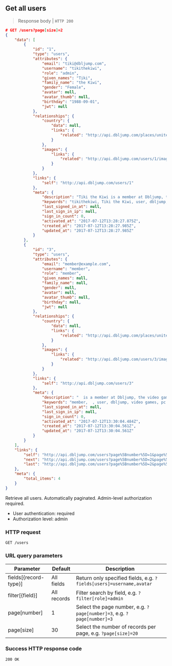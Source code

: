 ## Get all users

> Response body | `HTTP 200`

```JSON
# GET /users?page[size]=2
{
    "data": [
        {
            "id": "1",
            "type": "users",
            "attributes": {
                "email": "tiki@dbljump.com",
                "username": "tikithekiwi",
                "role": "admin",
                "given_names": "Tiki",
                "family_name": "the Kiwi",
                "gender": "Female",
                "avatar": null,
                "avatar_thumb": null,
                "birthday": "1988-09-01",
                "jwt": null
            },
            "relationships": {
                "country": {
                    "data": null,
                    "links": {
                        "related": "http://api.dbljump.com/places/united-kingdom"
                    }
                },
                "images": {
                    "links": {
                        "related": "http://api.dbljump.com/users/1/images"
                    }
                }
            },
            "links": {
                "self": "http://api.dbljump.com/users/1"
            },
            "meta": {
                "description": "Tiki the Kiwi is a member at Dbljump, the video game reference.",
                "keywords": "tikithekiwi, Tiki the Kiwi, user, dbljump, video games, pc games, gaming",
                "last_signed_in_at": null,
                "last_sign_in_ip": null,
                "sign_in_count": 0,
                "activated_at": "2017-07-12T13:28:27.875Z",
                "created_at": "2017-07-12T13:28:27.985Z",
                "updated_at": "2017-07-12T13:28:27.985Z"
            }
        },
        {
            "id": "3",
            "type": "users",
            "attributes": {
                "email": "member@example.com",
                "username": "member",
                "role": "member",
                "given_names": null,
                "family_name": null,
                "gender": null,
                "avatar": null,
                "avatar_thumb": null,
                "birthday": null,
                "jwt": null
            },
            "relationships": {
                "country": {
                    "data": null,
                    "links": {
                        "related": "http://api.dbljump.com/places/united-kingdom"
                    }
                },
                "images": {
                    "links": {
                        "related": "http://api.dbljump.com/users/3/images"
                    }
                }
            },
            "links": {
                "self": "http://api.dbljump.com/users/3"
            },
            "meta": {
                "description": "  is a member at Dbljump, the video game reference.",
                "keywords": "member,  , user, dbljump, video games, pc games, gaming",
                "last_signed_in_at": null,
                "last_sign_in_ip": null,
                "sign_in_count": 0,
                "activated_at": "2017-07-12T13:30:04.484Z",
                "created_at": "2017-07-12T13:30:04.561Z",
                "updated_at": "2017-07-12T13:30:04.561Z"
            }
        }
    ],
    "links": {
        "self": "http://api.dbljump.com/users?page%5Bnumber%5D=1&page%5Bsize%5D=2",
        "next": "http://api.dbljump.com/users?page%5Bnumber%5D=2&page%5Bsize%5D=2",
        "last": "http://api.dbljump.com/users?page%5Bnumber%5D=2&page%5Bsize%5D=2"
    },
    "meta": {
        "total_items": 4
    }
}
```

Retrieve all users. Automatically paginated. Admin-level authorization required.

* User authentication: required
* Authorization level: admin

### HTTP request

`GET /users`

### URL query parameters

Parameter | Default | Description
--------- | ------- | -----------
fields[{record-type}] | All fields | Return only specified fields, e.g. `?fields[users]=username,avatar`
filter[{field}] | All records | Filter search by field, e.g. `?filter[role]=admin`
page[number] | 1 | Select the page number, e.g. `?page[number]=3`, e.g. `?page[number]=3`
page[size] | 30 | Select the number of records per page, e.g. `?page[size]=20`

### Success HTTP response code

`200 OK`
